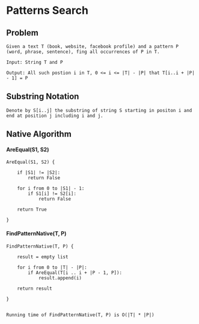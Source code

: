# Patterns Search

## Problem

	Given a text T (book, website, facebook profile) and a pattern P (word, phrase, sentence), fing all occurrences of P in T.

	Input: String T and P

	Output: All such postion i in T, 0 <= i <= |T| - |P| that T[i..i + |P| - 1] = P


## Substring Notation

	Denote by S[i..j] the substring of string S starting in positon i and end at position j including i and j.

## Native Algorithm

#### AreEqual(S1, S2)

	AreEqual(S1, S2) {

		if |S1| != |S2|:
			return False

		for i from 0 to |S1| - 1:
			if S1[i] != S2[i]:
				return False

		return True

	}

#### FindPatternNative(T, P)

	FindPatternNative(T, P) {

		result = empty list

		for i from 0 to |T| - |P|:
			if AreEqual(T[i .. i + |P - 1, P]):
				result.append(i)

		return result

	}

~~~

Running time of FindPatternNative(T, P) is O(|T| * |P|)

~~~
